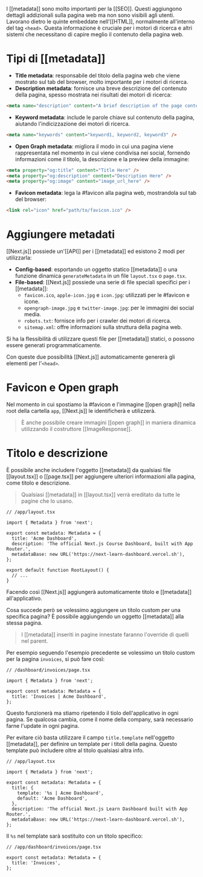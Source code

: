 I [[metadata]] sono molto importanti per la [[SEO]]. Questi aggiungono dettagli addizionali sulla pagina web ma non sono visibili agli utenti. Lavorano dietro le quinte embeddate nell'[[HTML]], normalmente all'interno del tag `<head>`. Questa informazione è cruciale per i motori di ricerca e altri sistemi che necessitano di capire meglio il contenuto della pagina web.

# Tipi di [[metadata]]

- **Title metadata**: responsabile del titolo della pagina web che viene mostrato sul tab del browser, molto importante per i motori di ricerca.
- **Description metadata**: fornisce una breve descrizione del contenuto della pagina, spesso mostrata nei risultati dei motori di ricerca:

```HTML
<meta name="description" content="A brief description of the page content." />
```

- **Keyword metadata**: include le parole chiave sul contenuto della pagina, aiutando l'indicizzazione dei motori di ricerca.

```html
<meta name="keywords" content="keyword1, keyword2, keyword3" />
```

- **Open Graph metadata**: migliora il modo in cui una pagina viene rappresentata nel momento in cui viene condivisa nei social, fornendo informazioni come il titolo, la descrizione e la preview della immagine:

```html
<meta property="og:title" content="Title Here" />
<meta property="og:description" content="Description Here" />
<meta property="og:image" content="image_url_here" />
```

- **Favicon metadata**: lega la #favicon alla pagina web, mostrandola sul tab del browser:

```html
<link rel="icon" href="path/to/favicon.ico" />
```

# Aggiungere metadati

[[Next.js]] possiede un'[[API]] per i [[metadata]] ed esistono 2 modi per utilizzarla:

- **Config-based**: esportando un oggetto statico [[metadata]] o una funzione dinamica `generateMetadata` in un file `layout.tsx` o `page.tsx`.
- **File-based**: [[Next.js]] possiede una serie di file speciali specifici per i [[metadata]]:
	- `favicon.ico`, `apple-icon.jpg` e `icon.jpg`: utilizzati per le #favicon e icone.
	- `opengraph-image.jpg` e `twitter-image.jpg`: per le immagini dei social media.
	- `robots.txt`: fornisce info per i crawler dei motori di ricerca.
	- `sitemap.xml`: offre informazioni sulla struttura della pagina web.

Si ha la flessibilità di utilizzare questi file per [[metadata]] statici, o possono essere generati programmaticamente.

Con queste due possibilità [[Next.js]] automaticamente genererà gli elementi per l'`<head>`.

# Favicon e Open graph

Nel momento in cui spostiamo la #favicon e l'immagine [[open graph]] nella root della cartella `app`, [[Next.js]] le identificherà e utilizzerà.

>È anche possibile creare immagini [[open graph]] in maniera dinamica utilizzando il costruttore [[ImageResponse]].

# Titolo e descrizione

È possibile anche includere l'oggetto [[metadata]] da qualsiasi file [[layout.tsx]] o [[page.tsx]] per aggiungere ulteriori informazioni alla pagina, come titolo e descrizione.

>Qualsiasi [[metadata]] in [[layout.tsx]] verrà ereditato da tutte le pagine che lo usano.

```tsx
// /app/layout.tsx

import { Metadata } from 'next';
 
export const metadata: Metadata = {
  title: 'Acme Dashboard',
  description: 'The official Next.js Course Dashboard, built with App Router.',
  metadataBase: new URL('https://next-learn-dashboard.vercel.sh'),
};
 
export default function RootLayout() {
  // ...
}
```

Facendo così [[Next.js]] aggiungerà automaticamente titolo e [[metadata]] all'applicativo.

Cosa succede però se volessimo aggiungere un titolo custom per una specifica pagina?
È possibile aggiungendo un oggetto [[metadata]] alla stessa pagina.

>I [[metadata]] inseriti in pagine innestate faranno l'override di quelli nel parent.

Per esempio seguendo l'esempio precedente se volessimo un titolo custom per la pagina `invoices`, si può fare così:

```tsx
// /dashboard/invoices/page.tsx

import { Metadata } from 'next';
 
export const metadata: Metadata = {
  title: 'Invoices | Acme Dashboard',
};
```

Questo funzionerà ma stiamo ripetendo il tiolo dell'applicativo in ogni pagina. Se qualcosa cambia, come il nome della company, sarà necessario farne l'update in ogni pagina.

Per evitare ciò basta utilizzare il campo `title.template` nell'oggetto [[metadata]], per definire un template per i titoli della pagina. Questo template può includere oltre al titolo qualsiasi altra info.

```tsx
// /app/layout.tsx

import { Metadata } from 'next';
 
export const metadata: Metadata = {
  title: {
    template: '%s | Acme Dashboard',
    default: 'Acme Dashboard',
  },
  description: 'The official Next.js Learn Dashboard built with App Router.',
  metadataBase: new URL('https://next-learn-dashboard.vercel.sh'),
};
```

Il `%s` nel template sarà sostituito con un titolo specifico:

```tsx
// /app/dashboard/invoices/page.tsx

export const metadata: Metadata = {
  title: 'Invoices',
};
```
